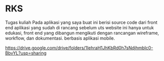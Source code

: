 # RKS
Tugas kuliah
Pada aplikasi yang saya buat ini berisi source code dari front end aplikasi yang sudah di rancang sebelum uts website ini hanya untuk edukasi, front end yang dibangun mengikuti dengan rancangan wireframe, workflow, dan dokumentasi. berbasis aplikasi mobile.

https://drive.google.com/drive/folders/1IehraH1JhKbRd0h7sNdjhmbIc0-BbvYL?usp=sharing
